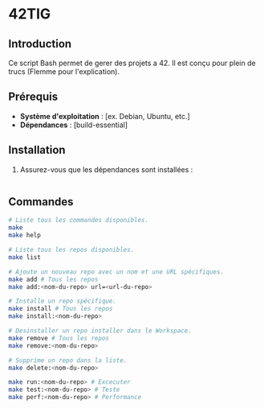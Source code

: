 # 42TIG

## Introduction

Ce script Bash permet de gerer des projets a 42. Il est conçu pour plein de trucs (Flemme pour l'explication).

## Prérequis

- **Système d'exploitation** : [ex. Debian, Ubuntu, etc.]
- **Dépendances** : [build-essential]

## Installation

1. Assurez-vous que les dépendances sont installées :

   ```sh

   ```

## Commandes

```bash
# Liste tous les commandes disponibles.
make
make help

# Liste tous les repos disponibles.
make list

# Ajoute un nouveau repo avec un nom et une URL spécifiques.
make add # Tous les repos
make add:<nom-du-repo> url=<url-du-repo>

# Installe un repo spécifique.
make install # Tous les repos
make install:<nom-du-repo>

# Desinstaller un repo installer dans le Workspace.
make remove # Tous les repos
make remove:<nom-du-repo>

# Supprime un repo dans la liste.
make delete:<nom-du-repo>

make run:<nom-du-repo> # Excecuter
make test:<nom-du-repo> # Teste
make perf:<nom-du-repo> # Performance
```

